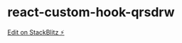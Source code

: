 # react-custom-hook-qrsdrw

[Edit on StackBlitz ⚡️](https://stackblitz.com/edit/react-custom-hook-qrsdrw)